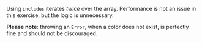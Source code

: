 Using `includes` iterates _twice_ over the array. Performance is not an issue in 
this exercise, but the logic is unnecessary. 

**Please note**: throwing an `Error`, when a color does not exist, is perfectly 
fine and should not be discouraged.